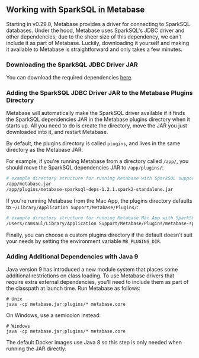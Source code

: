 ## Working with SparkSQL in Metabase

Starting in v0.29.0, Metabase provides a driver for connecting to SparkSQL databases. Under the hood, Metabase uses SparkSQL's
JDBC driver and other dependencies; due to the sheer size of this dependency, we can't include it as part of Metabase. Luckily, downloading it yourself
 and making it available to Metabase is straightforward and only takes a few minutes.

### Downloading the SparkSQL JDBC Driver JAR

You can download the required dependencies [here](https://s3.amazonaws.com/sparksql-deps/metabase-sparksql-deps-1.2.1.spark2-standalone.jar).

### Adding the SparkSQL JDBC Driver JAR to the Metabase Plugins Directory

Metabase will automatically make the SparkSQL driver available if it finds the SparkSQL dependencies JAR in the Metabase plugins
directory when it starts up. All you need to do is create the directory, move the JAR you just downloaded into it, and restart
Metabase.

By default, the plugins directory is called `plugins`, and lives in the same directory as the Metabase JAR.

For example, if you're running Metabase from a directory called `/app/`, you should move the SparkSQL dependencies JAR to
`/app/plugins/`:

```bash
# example directory structure for running Metabase with SparkSQL support
/app/metabase.jar
/app/plugins/metabase-sparksql-deps-1.2.1.spark2-standalone.jar
```

If you're running Metabase from the Mac App, the plugins directory defaults to `~/Library/Application Support/Metabase/Plugins/`:

```bash
# example directory structure for running Metabase Mac App with SparkSQL support
/Users/camsaul/Library/Application Support/Metabase/Plugins/metabase-sparksql-deps-1.2.1.spark2-standalone.jar
```

Finally, you can choose a custom plugins directory if the default doesn't suit your needs by setting the environment variable
`MB_PLUGINS_DIR`.


### Adding Additional Dependencies with Java 9

Java version 9 has introduced a new module system that places some additional restrictions on class loading. To use
Metabase drivers that require extra external dependencies, you'll need to include them as part of the classpath at
launch time. Run Metabase as follows:

```
# Unix
java -cp metabase.jar:plugins/* metabase.core
```

On Windows, use a semicolon instead:

```
# Windows
java -cp metabase.jar;plugins/* metabase.core
```

The default Docker images use Java 8 so this step is only needed when running the JAR directly.
